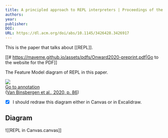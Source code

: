 ```yaml
---
title: A principled approach to REPL interpreters | Proceedings of the 2020 ACM SIGPLAN International Symposium on New Ideas, New Paradigms, and Reflections on Programming and Software
authors: 
year: 
publisher: 
DOI: 
URL: https://dl.acm.org/doi/abs/10.1145/3426428.3426917
---
```


This is the paper that talks about [[REPL]].

[[# https://maveme.github.io/assets/pdfs/Onward2020-preprint.pdf|Go to the website for the PDF]]

The Feature Model diagram of REPL in this paper.

![](PURQKFE9.png)  
[Go to annotation](zotero://open-pdf/library/items/H5SS77QW?page=86&annotation=KECDRK2Z)  
([Van Binsbergen et al., 2020, p. 86](zotero://select/library/items/PURQKFE9))

- [x] I should redraw this diagram either in Canvas or in Excalidraw.

## Diagram

![[REPL in Canvas.canvas]]


